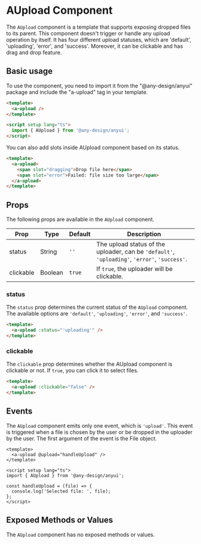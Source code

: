 # AUpload Component

The `AUpload` component is a template that supports exposing dropped files to its parent. This component doesn't trigger or handle any upload operation by itself. It has four different upload statuses, which are 'default', 'uploading', 'error', and 'success'. Moreover, it can be clickable and has drag and drop feature.

## Basic usage

To use the component, you need to import it from the "@any-design/anyui" package and include the "a-upload" tag in your template.

```html
<template>
  <a-upload />
</template>

<script setup lang="ts">
  import { AUpload } from '@any-design/anyui';
</script>
```

You can also add slots inside AUpload component based on its status.

```html
<template>
  <a-upload>
    <span slot="dragging">Drop file here</span>
    <span slot="error">Failed: file size too large</span>
  </a-upload>
</template>
```

## Props

The following props are available in the `AUpload` component.

| Prop      | Type    | Default | Description                                                                                   |
| --------- | ------- | ------- | --------------------------------------------------------------------------------------------- |
| status    | String  | `''`    | The upload status of the uploader, can be `'default'`, `'uploading'`, `'error'`, `'success'`. |
| clickable | Boolean | `true`  | If `true`, the uploader will be clickable.                                                    |

### status

The `status` prop determines the current status of the `AUpload` component. The available options are `'default'`, `'uploading'`, `'error'`, and `'success'`.

```html
<template>
  <a-upload :status="'uploading'" />
</template>
```

### clickable

The `clickable` prop determines whether the AUpload component is clickable or not. If `true`, you can click it to select files.

```html
<template>
  <a-upload :clickable="false" />
</template>
```

## Events

The `AUpload` component emits only one event, which is `'upload'`. This event is triggered when a file is chosen by the user or be dropped in the uploader by the user. The first argument of the event is the File object.

```vue
<template>
  <a-upload @upload="handleUpload" />
</template>

<script setup lang="ts">
import { AUpload } from '@any-design/anyui';

const handleUpload = (file) => {
  console.log('Selected file: ', file);
};
</script>
```

## Exposed Methods or Values

The `AUpload` component has no exposed methods or values.
